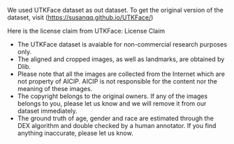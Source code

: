 We used UTKFace dataset as out dataset. 
To get the original version of the dataset, visit
(https://susanqq.github.io/UTKFace/)

Here is the license claim from UTKFace:
License Claim
- The UTKFace dataset is avaiable for non-commercial research purposes only.
- The aligned and cropped images, as well as landmarks, are obtained by Dlib.
- Please note that all the images are collected from the Internet which are not property of AICIP. AICIP is not responsible for the content nor the meaning of these images.
- The copyright belongs to the original owners. If any of the images belongs to you, please let us know and we will remove it from our dataset immediately.
- The ground truth of age, gender and race are estimated through the DEX algorithm and double checked by a human annotator. If you find anything inaccurate, please let us know. 
